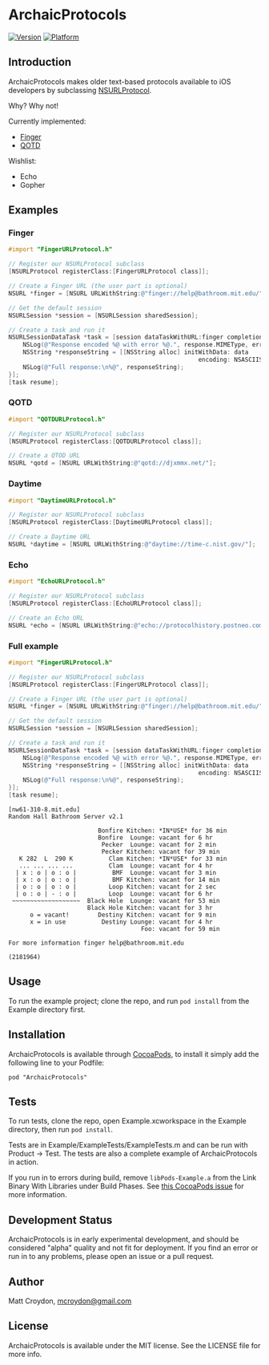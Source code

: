 # ArchaicProtocols

[![Version](http://cocoapod-badges.herokuapp.com/v/ArchaicProtocols/badge.png)](http://cocoadocs.org/docsets/ArchaicProtocols)
[![Platform](http://cocoapod-badges.herokuapp.com/p/ArchaicProtocols/badge.png)](http://cocoadocs.org/docsets/ArchaicProtocols)

## Introduction

ArchaicProtocols makes older text-based protocols available to iOS developers by subclassing [NSURLProtocol](https://developer.apple.com/library/mac/documentation/cocoa/reference/foundation/classes/NSURLProtocol_Class/Reference/Reference.html).

Why? Why not!

Currently implemented:

* [Finger](http://en.wikipedia.org/wiki/Finger_protocol)
* [QOTD](http://en.wikipedia.org/wiki/QOTD)

Wishlist:

* Echo
* Gopher

## Examples

### Finger

```objective-c
#import "FingerURLProtocol.h"

// Register our NSURLProtocol subclass
[NSURLProtocol registerClass:[FingerURLProtocol class]];

// Create a Finger URL (the user part is optional)
NSURL *finger = [NSURL URLWithString:@"finger://help@bathroom.mit.edu/"];

// Get the default session
NSURLSession *session = [NSURLSession sharedSession];

// Create a task and run it
NSURLSessionDataTask *task = [session dataTaskWithURL:finger completionHandler:^(NSData *data, NSURLResponse *response, NSError *error) {
    NSLog(@"Response encoded %@ with error %@.", response.MIMEType, error);
    NSString *responseString = [[NSString alloc] initWithData: data
                                                     encoding: NSASCIIStringEncoding];
    NSLog(@"Full response:\n%@", responseString);
}];
[task resume];
```

### QOTD

```objective-c
#import "QOTDURLProtocol.h"

// Register our NSURLProtocol subclass
[NSURLProtocol registerClass:[QOTDURLProtocol class]];

// Create a QTOD URL
NSURL *qotd = [NSURL URLWithString:@"qotd://djxmmx.net/"];
```

### Daytime

```objective-c
#import "DaytimeURLProtocol.h"

// Register our NSURLProtocol subclass
[NSURLProtocol registerClass:[DaytimeURLProtocol class]];

// Create a Daytime URL
NSURL *daytime = [NSURL URLWithString:@"daytime://time-c.nist.gov/"];
```

### Echo

```objective-c
#import "EchoURLProtocol.h"

// Register our NSURLProtocol subclass
[NSURLProtocol registerClass:[EchoURLProtocol class]];

// Create an Echo URL
NSURL *echo = [NSURL URLWithString:@"echo://protocolhistory.postneo.com/?testecho"];
```

### Full example

```objective-c
#import "FingerURLProtocol.h"

// Register our NSURLProtocol subclass
[NSURLProtocol registerClass:[FingerURLProtocol class]];

// Create a Finger URL (the user part is optional)
NSURL *finger = [NSURL URLWithString:@"finger://help@bathroom.mit.edu/"];

// Get the default session
NSURLSession *session = [NSURLSession sharedSession];

// Create a task and run it
NSURLSessionDataTask *task = [session dataTaskWithURL:finger completionHandler:^(NSData *data, NSURLResponse *response, NSError *error) {
    NSLog(@"Response encoded %@ with error %@.", response.MIMEType, error);
    NSString *responseString = [[NSString alloc] initWithData: data
                                                     encoding: NSASCIIStringEncoding];
    NSLog(@"Full response:\n%@", responseString);
}];
[task resume];
```

```
[nw61-310-8.mit.edu]
Random Hall Bathroom Server v2.1

                         Bonfire Kitchen: *IN*USE* for 36 min
                         Bonfire  Lounge: vacant for 6 hr
                          Pecker  Lounge: vacant for 2 min
                          Pecker Kitchen: vacant for 39 min
   K 282  L  290 K          Clam Kitchen: *IN*USE* for 33 min
   ... ... ... ...          Clam  Lounge: vacant for 4 hr
  | x : o | o : o |          BMF  Lounge: vacant for 3 min
  | x : o | o : o |          BMF Kitchen: vacant for 14 min
  | o : o | o : o |         Loop Kitchen: vacant for 2 sec
  | o : o | - : o |         Loop  Lounge: vacant for 6 hr
 ~~~~~~~~~~~~~~~~~~~  Black Hole  Lounge: vacant for 53 min
                      Black Hole Kitchen: vacant for 3 hr
      o = vacant!        Destiny Kitchen: vacant for 9 min
      x = in use          Destiny Lounge: vacant for 4 hr
                                     Foo: vacant for 59 min

For more information finger help@bathroom.mit.edu

(2181964)
```

## Usage

To run the example project; clone the repo, and run `pod install` from the Example directory first.

## Installation

ArchaicProtocols is available through [CocoaPods](http://cocoapods.org), to install
it simply add the following line to your Podfile:

    pod "ArchaicProtocols"

## Tests

To run tests, clone the repo, open Example.xcworkspace in the Example directory, then run `pod install`.

Tests are in Example/ExampleTests/ExampleTests.m and can be run with Product -> Test. The tests are also a complete example of ArchaicProtocols in action.

If you run in to errors during build, remove `libPods-Example.a` from the Link Binary With Libraries under Build Phases. See [this CocoaPods issue](https://github.com/CocoaPods/CocoaPods/issues/1729) for more information.

## Development Status

ArchaicProtocols is in early experimental development, and should be considered "alpha" quality and not fit for deployment. If you find an error or run in to any problems, please open an issue or a pull request.

## Author

Matt Croydon, mcroydon@gmail.com

## License

ArchaicProtocols is available under the MIT license. See the LICENSE file for more info.

